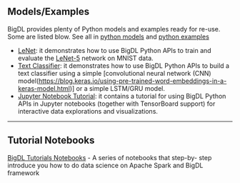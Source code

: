 
## **Models/Examples**

BigDL provides plenty of Python models and examples ready for re-use. Some are listed blow. See all in [python models](https://github.com/intel-analytics/BigDL/tree/master/pyspark/dl/models/) and [python examples](https://github.com/intel-analytics/BigDL/tree/master/pyspark/example)

   * [LeNet](https://github.com/intel-analytics/BigDL/tree/master/pyspark/dl/models/lenet): it demonstrates how to use BigDL Python APIs to train and evaluate the [LeNet-5](http://yann.lecun.com/exdb/lenet/) network on MNIST data.
   * [Text Classifier](https://github.com/intel-analytics/BigDL/tree/master/pyspark/dl/models/textclassifier):  it demonstrates how to use BigDL Python APIs to build a text classifier using a simple [convolutional neural network (CNN) model(https://blog.keras.io/using-pre-trained-word-embeddings-in-a-keras-model.html)] or a simple LSTM/GRU model.
   * [Jupyter Notebook Tutorial](https://github.com/intel-analytics/BigDL/blob/branch-0.1/pyspark/dl/example/tutorial/simple_text_classification/text_classfication.ipynb): it contains a tutorial for using BigDL Python APIs in Jupyter notebooks (together with TensorBoard support) for interactive data explorations and visualizations.

---
## **Tutorial Notebooks**
 [BigDL Tutorials Notebooks](https://github.com/intel-analytics/BigDL-Tutorials) - A series of notebooks that step-by- step introduce you how to do data science on Apache Spark and BigDL framework

